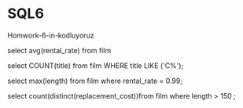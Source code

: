 # SQL6
Homwork-6-in-kodluyoruz


select avg(rental_rate) from film

select COUNT(title) from film
WHERE title LIKE  ('C%');


select max(length) from film
where rental_rate = 0.99;


select count(distinct(replacement_cost))from film
where length > 150 ;
